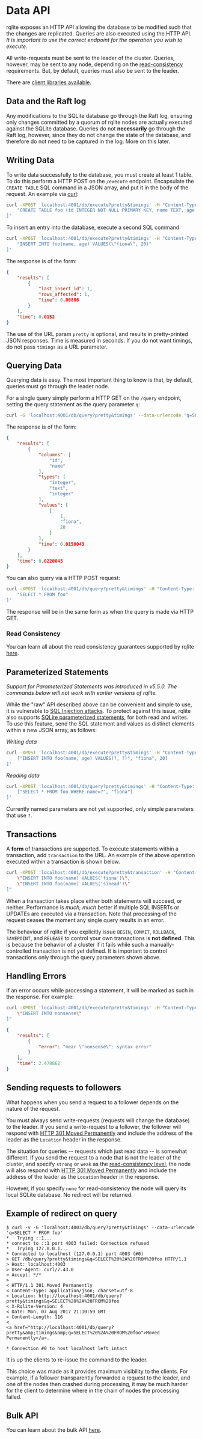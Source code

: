 # Data API

rqlite exposes an HTTP API allowing the database to be modified such that the changes are replicated. Queries are also executed using the HTTP API. _It is important to use the correct endpoint for the operation you wish to execute._

All write-requests must be sent to the leader of the cluster. Queries, however, may be sent to any node, depending on the [read-consistency](https://github.com/rqlite/rqlite/blob/master/DOC/CONSISTENCY.md) requirements. But, by default, queries must also be sent to the leader.

There are [client libraries available](https://github.com/rqlite).

## Data and the Raft log
Any modifications to the SQLite database go through the Raft log, ensuring only changes committed by a quorum of rqlite nodes are actually executed against the SQLite database. Queries do not __necessarily__ go through the Raft log, however, since they do not change the state of the database, and therefore do not need to be captured in the log. More on this later.

## Writing Data
To write data successfully to the database, you must create at least 1 table. To do this perform a HTTP POST on the `/execute` endpoint. Encapsulate the `CREATE TABLE` SQL command in a JSON array, and put it in the body of the request. An example via [curl](http://curl.haxx.se/):

```bash
curl -XPOST 'localhost:4001/db/execute?pretty&timings' -H "Content-Type: application/json" -d '[
    "CREATE TABLE foo (id INTEGER NOT NULL PRIMARY KEY, name TEXT, age INTEGER)"
]'
```

To insert an entry into the database, execute a second SQL command:

```bash
curl -XPOST 'localhost:4001/db/execute?pretty&timings' -H "Content-Type: application/json" -d '[
    "INSERT INTO foo(name, age) VALUES(\"fiona\", 20)"
]'
```

The response is of the form:

```json
{
    "results": [
        {
            "last_insert_id": 1,
            "rows_affected": 1,
            "time": 0.00886
        }
    ],
    "time": 0.0152
}
```

The use of the URL param `pretty` is optional, and results in pretty-printed JSON responses. Time is measured in seconds. If you do not want timings, do not pass `timings` as a URL parameter.

## Querying Data
Querying data is easy. The most important thing to know is that, by default, queries must go through the leader node. 

For a single query simply perform a HTTP GET on the `/query` endpoint, setting the query statement as the query parameter `q`:

```bash
curl -G 'localhost:4001/db/query?pretty&timings' --data-urlencode 'q=SELECT * FROM foo'
```

The response is of the form:

```json
{
    "results": [
        {
            "columns": [
                "id",
                "name"
            ],
            "types": [
                "integer",
                "text",
                "integer"
            ],
            "values": [
                [
                    1,
                    "fiona",
                    20
                ]
            ],
            "time": 0.0150043
        }
    ],
    "time": 0.0220043
}
```

You can also query via a HTTP POST request:
```bash
curl -XPOST 'localhost:4001/db/query?pretty&timings' -H "Content-Type: application/json" -d '[
    "SELECT * FROM foo"
]'
```
The response will be in the same form as when the query is made via HTTP GET.

### Read Consistency
You can learn all about the read consistency guarantees supported by rqlite [here](https://github.com/rqlite/rqlite/blob/master/DOC/CONSISTENCY.md).

## Parameterized Statements
_Support for Parameterized Statements was introduced in v5.5.0. The commands below will not work with earlier versions of rqlite._

While the "raw" API described above can be convenient and simple to use, it is vulnerable to [SQL Injection attacks](https://owasp.org/www-community/attacks/SQL_Injection). To protect against this issue, rqlite also supports [SQLite parameterized statements](https://www.sqlite.org/lang_expr.html#varparam), for both read and writes. To use this feature, send the SQL statement and values as distinct elements within a new JSON array, as follows:

_Writing data_
```bash
curl -XPOST 'localhost:4001/db/execute?pretty&timings' -H "Content-Type: application/json" -d '[
    ["INSERT INTO foo(name, age) VALUES(?, ?)", "fiona", 20]
]'
```
_Reading data_
```bash
curl -XPOST 'localhost:4001/db/query?pretty&timings' -H "Content-Type: application/json" -d '[
    ["SELECT * FROM foo WHERE name=?", "fiona"]
]'
```
Currently named parameters are not yet supported, only simple parameters that use `?`.

## Transactions
A **form** of transactions are supported. To execute statements within a transaction, add `transaction` to the URL. An example of the above operation executed within a transaction is shown below.

```bash
curl -XPOST 'localhost:4001/db/execute?pretty&transaction' -H "Content-Type: application/json" -d "[
    \"INSERT INTO foo(name) VALUES('fiona')\",
    \"INSERT INTO foo(name) VALUES('sinead')\"
]"
```

When a transaction takes place either both statements will succeed, or neither. Performance is *much, much* better if multiple SQL INSERTs or UPDATEs are executed via a transaction. Note that processing of the request ceases the moment any single query results in an error.

The behaviour of rqlite if you explicitly issue `BEGIN`, `COMMIT`, `ROLLBACK`, `SAVEPOINT`, and `RELEASE` to control your own transactions is **not defined**. This is because the behavior of a cluster if it fails while such a manually-controlled transaction is not yet defined. It is important to control transactions only through the query parameters shown above.

## Handling Errors
If an error occurs while processing a statement, it will be marked as such in the response. For example:

```bash
curl -XPOST 'localhost:4001/db/execute?pretty&timings' -H "Content-Type: application/json" -d "[
    \"INSERT INTO nonsense\"
]"
```
```json
{
    "results": [
        {
            "error": "near \"nonsense\": syntax error"
        }
    ],
    "time": 2.478862
}
```

## Sending requests to followers
What happens when you send a request to a follower depends on the nature of the request.

You must always send write-requests (requests will change the database) to the leader. If you send a write-request to a follower, the follower will respond with [HTTP 301 Moved Permanently](https://en.wikipedia.org/wiki/HTTP_301) and include the address of the leader as the `Location` header in the response.

The situation for queries -- requests which just read data -- is somewhat different. If you send the request to a node that is not the leader of the cluster, and specify `strong` or `weak` as the [read-consistency level](https://github.com/rqlite/rqlite/blob/master/DOC/CONSISTENCY.md), the node will also respond with [HTTP 301 Moved Permanently](https://en.wikipedia.org/wiki/HTTP_301) and include the address of the leader as the `Location` header in the response.

However, if you specify `none` for read-consistency the node will query its local SQLite database. No redirect will be returned.

## Example of redirect on query
```
$ curl -v -G 'localhost:4003/db/query?pretty&timings' --data-urlencode 'q=SELECT * FROM foo'
*   Trying ::1...
* connect to ::1 port 4003 failed: Connection refused
*   Trying 127.0.0.1...
* Connected to localhost (127.0.0.1) port 4003 (#0)
> GET /db/query?pretty&timings&q=SELECT%20%2A%20FROM%20foo HTTP/1.1
> Host: localhost:4003
> User-Agent: curl/7.43.0
> Accept: */*
> 
< HTTP/1.1 301 Moved Permanently
< Content-Type: application/json; charset=utf-8
< Location: http://localhost:4001/db/query?pretty&timings&q=SELECT%20%2A%20FROM%20foo
< X-Rqlite-Version: 4
< Date: Mon, 07 Aug 2017 21:10:59 GMT
< Content-Length: 116
< 
<a href="http://localhost:4001/db/query?pretty&amp;timings&amp;q=SELECT%20%2A%20FROM%20foo">Moved Permanently</a>.

* Connection #0 to host localhost left intact
```
It is up the clients to re-issue the command to the leader.

This choice was made as it provides maximum visibility to the clients. For example, if a follower transparently forwarded a request to the leader, and one of the nodes then crashed during processing, it may be much harder for the client to determine where in the chain of nodes the processing failed.

## Bulk API
You can learn about the bulk API [here](https://github.com/rqlite/rqlite/blob/master/DOC/BULK.md).


